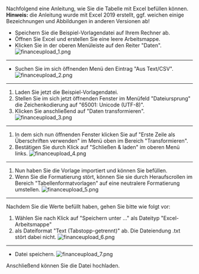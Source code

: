 Nachfolgend eine Anleitung, wie Sie die Tabelle mit Excel befüllen können. 
**Hinweis:** die Anleitung wurde mit Excel 2019 erstellt, ggf. weichen einige Bezeichnungen und Abbildungen in anderen Versionen ab!

* Speichern Sie die Beispiel-Vorlagendatei auf Ihrem Rechner ab.
* Öffnen Sie Excel und erstellen Sie eine leere Arbeitsmappe.
* Klicken Sie in der oberen Menüleiste auf den Reiter "Daten".
![financeupload_1.png]({{url_laser_static}}/media/finance/financeupload_1.png)
-------------------------
* Suchen Sie im sich öffnenden Menü den Eintrag "Aus Text/CSV".
![financeupload_2.png]({{url_laser_static}}/media/finance/financeupload_2.png)
-------------------------
1. Laden Sie jetzt die Beispiel-Vorlagendatei.
2. Stellen Sie im sich jetzt öffnenden Fenster im Menüfeld "Dateiursprung" die Zeichenkodierung auf "65001: Unicode (UTF-8)".
3. Klicken Sie anschließend auf "Daten transformieren".
![financeupload_3.png]({{url_laser_static}}/media/finance/financeupload_3.png)
-------------------------
1. In dem sich nun öffnenden Fenster klicken Sie auf "Erste Zeile als Überschriften verwenden" im Menü oben im Bereich "Transformieren".
2. Bestätigen Sie durch Klick auf "Schließen & laden" im oberen Menü links.
![financeupload_4.png]({{url_laser_static}}/media/finance/financeupload_4.png)
-------------------------
1. Nun haben Sie die Vorlage importiert und können Sie befüllen. 
2. Wenn Sie die Formatierung stört, 
können Sie sie durch Heraufscrollen im Bereich "Tabellenformatvorlagen" auf eine neutralere Formatierung umstellen.
![financeupload_5.png]({{url_laser_static}}/media/finance/financeupload_5.png)
-------------------------
Nachdem Sie die Werte befüllt haben, gehen Sie bitte wie folgt vor:

1. Wählen Sie nach Klick auf "Speichern unter ..." als Dateityp "Excel-Arbeitsmappe"
2. als Dateiformat "Text (Tabstopp-getrennt)" ab. Die Dateiendung .txt stört dabei nicht.
![financeupload_6.png]({{url_laser_static}}/media/finance/financeupload_6.png)
-------------------------
* Datei speichern.
![financeupload_7.png]({{url_laser_static}}/media/finance/financeupload_7.png)


Anschließend können Sie die Datei hochladen. 
